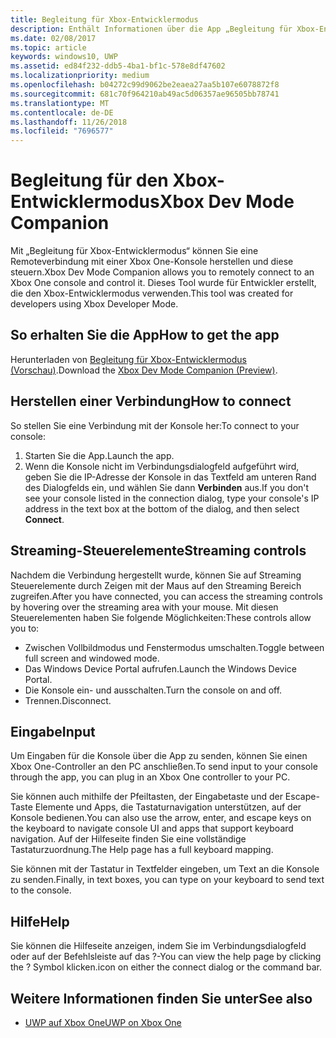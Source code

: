 ```yaml
---
title: Begleitung für Xbox-Entwicklermodus
description: Enthält Informationen über die App „Begleitung für Xbox-Entwicklermodus“.
ms.date: 02/08/2017
ms.topic: article
keywords: windows10, UWP
ms.assetid: ed84f232-ddb5-4ba1-bf1c-578e8df47602
ms.localizationpriority: medium
ms.openlocfilehash: b04272c99d9062be2eaea27aa5b107e6078872f8
ms.sourcegitcommit: 681c70f964210ab49ac5d06357ae96505bb78741
ms.translationtype: MT
ms.contentlocale: de-DE
ms.lasthandoff: 11/26/2018
ms.locfileid: "7696577"
---
```

# <a name="xbox-dev-mode-companion"></a><span data-ttu-id="3c5e8-104">Begleitung für den Xbox-Entwicklermodus</span><span class="sxs-lookup"><span data-stu-id="3c5e8-104">Xbox Dev Mode Companion</span></span>

<span data-ttu-id="3c5e8-105">Mit „Begleitung für Xbox-Entwicklermodus“ können Sie eine Remoteverbindung mit einer Xbox One-Konsole herstellen und diese steuern.</span><span class="sxs-lookup"><span data-stu-id="3c5e8-105">Xbox Dev Mode Companion allows you to remotely connect to an Xbox One console and control it.</span></span> <span data-ttu-id="3c5e8-106">Dieses Tool wurde für Entwickler erstellt, die den Xbox-Entwicklermodus verwenden.</span><span class="sxs-lookup"><span data-stu-id="3c5e8-106">This tool was created for developers using Xbox Developer Mode.</span></span>

## <a name="how-to-get-the-app"></a><span data-ttu-id="3c5e8-107">So erhalten Sie die App</span><span class="sxs-lookup"><span data-stu-id="3c5e8-107">How to get the app</span></span>  
<span data-ttu-id="3c5e8-108">Herunterladen von [Begleitung für Xbox-Entwicklermodus (Vorschau)](https://www.microsoft.com/store/p/xbox-dev-mode-companion/9nblggh519cp).</span><span class="sxs-lookup"><span data-stu-id="3c5e8-108">Download the [Xbox Dev Mode Companion (Preview)](https://www.microsoft.com/store/p/xbox-dev-mode-companion/9nblggh519cp).</span></span>

## <a name="how-to-connect"></a><span data-ttu-id="3c5e8-109">Herstellen einer Verbindung</span><span class="sxs-lookup"><span data-stu-id="3c5e8-109">How to connect</span></span>   
<span data-ttu-id="3c5e8-110">So stellen Sie eine Verbindung mit der Konsole her:</span><span class="sxs-lookup"><span data-stu-id="3c5e8-110">To connect to your console:</span></span>

1. <span data-ttu-id="3c5e8-111">Starten Sie die App.</span><span class="sxs-lookup"><span data-stu-id="3c5e8-111">Launch the app.</span></span>   
2. <span data-ttu-id="3c5e8-112">Wenn die Konsole nicht im Verbindungsdialogfeld aufgeführt wird, geben Sie die IP-Adresse der Konsole in das Textfeld am unteren Rand des Dialogfelds ein, und wählen Sie dann **Verbinden** aus.</span><span class="sxs-lookup"><span data-stu-id="3c5e8-112">If you don't see your console listed in the connection dialog, type your console's IP address in the text box at the bottom of the dialog, and then select **Connect**.</span></span>

## <a name="streaming-controls"></a><span data-ttu-id="3c5e8-113">Streaming-Steuerelemente</span><span class="sxs-lookup"><span data-stu-id="3c5e8-113">Streaming controls</span></span>
<span data-ttu-id="3c5e8-114">Nachdem die Verbindung hergestellt wurde, können Sie auf Streaming Steuerelemente durch Zeigen mit der Maus auf den Streaming Bereich zugreifen.</span><span class="sxs-lookup"><span data-stu-id="3c5e8-114">After you have connected, you can access the streaming controls by hovering over the streaming area with your mouse.</span></span> <span data-ttu-id="3c5e8-115">Mit diesen Steuerelementen haben Sie folgende Möglichkeiten:</span><span class="sxs-lookup"><span data-stu-id="3c5e8-115">These controls allow you to:</span></span>
* <span data-ttu-id="3c5e8-116">Zwischen Vollbildmodus und Fenstermodus umschalten.</span><span class="sxs-lookup"><span data-stu-id="3c5e8-116">Toggle between full screen and windowed mode.</span></span>
* <span data-ttu-id="3c5e8-117">Das Windows Device Portal aufrufen.</span><span class="sxs-lookup"><span data-stu-id="3c5e8-117">Launch the Windows Device Portal.</span></span>
* <span data-ttu-id="3c5e8-118">Die Konsole ein- und ausschalten.</span><span class="sxs-lookup"><span data-stu-id="3c5e8-118">Turn the console on and off.</span></span>
* <span data-ttu-id="3c5e8-119">Trennen.</span><span class="sxs-lookup"><span data-stu-id="3c5e8-119">Disconnect.</span></span>

## <a name="input"></a><span data-ttu-id="3c5e8-120">Eingabe</span><span class="sxs-lookup"><span data-stu-id="3c5e8-120">Input</span></span>
<span data-ttu-id="3c5e8-121">Um Eingaben für die Konsole über die App zu senden, können Sie einen Xbox One-Controller an den PC anschließen.</span><span class="sxs-lookup"><span data-stu-id="3c5e8-121">To send input to your console through the app, you can plug in an Xbox One controller to your PC.</span></span>   
    
<span data-ttu-id="3c5e8-122">Sie können auch mithilfe der Pfeiltasten, der Eingabetaste und der Escape-Taste Elemente und Apps, die Tastaturnavigation unterstützen, auf der Konsole bedienen.</span><span class="sxs-lookup"><span data-stu-id="3c5e8-122">You can also use the arrow, enter, and escape keys on the keyboard to navigate console UI and apps that support keyboard navigation.</span></span> <span data-ttu-id="3c5e8-123">Auf der Hilfeseite finden Sie eine vollständige Tastaturzuordnung.</span><span class="sxs-lookup"><span data-stu-id="3c5e8-123">The Help page has a full keyboard mapping.</span></span>   
   
<span data-ttu-id="3c5e8-124">Sie können mit der Tastatur in Textfelder eingeben, um Text an die Konsole zu senden.</span><span class="sxs-lookup"><span data-stu-id="3c5e8-124">Finally, in text boxes, you can type on your keyboard to send text to the console.</span></span>   

## <a name="help"></a><span data-ttu-id="3c5e8-125">Hilfe</span><span class="sxs-lookup"><span data-stu-id="3c5e8-125">Help</span></span>
<span data-ttu-id="3c5e8-126">Sie können die Hilfeseite anzeigen, indem Sie im Verbindungsdialogfeld oder auf der Befehlsleiste auf das ?-</span><span class="sxs-lookup"><span data-stu-id="3c5e8-126">You can view the help page by clicking the ?</span></span> <span data-ttu-id="3c5e8-127">Symbol klicken.</span><span class="sxs-lookup"><span data-stu-id="3c5e8-127">icon on either the connect dialog or the command bar.</span></span>

## <a name="see-also"></a><span data-ttu-id="3c5e8-128">Weitere Informationen finden Sie unter</span><span class="sxs-lookup"><span data-stu-id="3c5e8-128">See also</span></span>
- [<span data-ttu-id="3c5e8-129">UWP auf Xbox One</span><span class="sxs-lookup"><span data-stu-id="3c5e8-129">UWP on Xbox One</span></span>](index.md)
